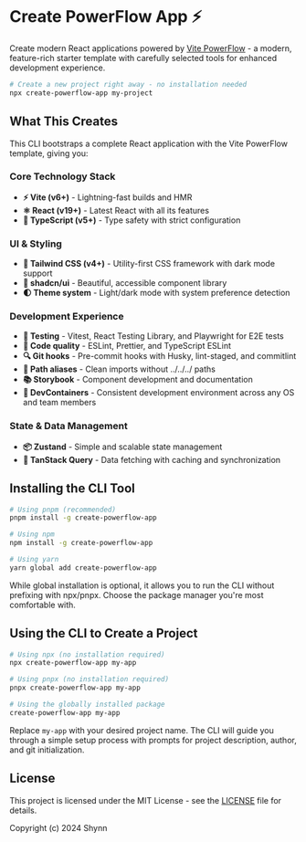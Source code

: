 # Create PowerFlow App ⚡

Create modern React applications powered by [Vite PowerFlow](https://github.com/shynnobi/vite-powerflow) - a modern, feature-rich starter template with carefully selected tools for enhanced development experience.

```bash
# Create a new project right away - no installation needed
npx create-powerflow-app my-project
```



## What This Creates

This CLI bootstraps a complete React application with the Vite PowerFlow template, giving you:

### Core Technology Stack
- **⚡️ Vite (v6+)** - Lightning-fast builds and HMR
- **⚛️ React (v19+)** - Latest React with all its features
- **📝 TypeScript (v5+)** - Type safety with strict configuration

### UI & Styling
- **🎨 Tailwind CSS (v4+)** - Utility-first CSS framework with dark mode support
- **🧩 shadcn/ui** - Beautiful, accessible component library
- **🌓 Theme system** - Light/dark mode with system preference detection

### Development Experience
- **🧪 Testing** - Vitest, React Testing Library, and Playwright for E2E tests
- **📏 Code quality** - ESLint, Prettier, and TypeScript ESLint
- **🔍 Git hooks** - Pre-commit hooks with Husky, lint-staged, and commitlint
- **💼 Path aliases** - Clean imports without ../../../ paths
- **📚 Storybook** - Component development and documentation
- **🐳 DevContainers** - Consistent development environment across any OS and team members

### State & Data Management
- **📦 Zustand** - Simple and scalable state management
- **🚀 TanStack Query** - Data fetching with caching and synchronization

## Installing the CLI Tool

```bash
# Using pnpm (recommended)
pnpm install -g create-powerflow-app

# Using npm
npm install -g create-powerflow-app

# Using yarn
yarn global add create-powerflow-app
```

While global installation is optional, it allows you to run the CLI without prefixing with npx/pnpx. Choose the package manager you're most comfortable with.

## Using the CLI to Create a Project

```bash
# Using npx (no installation required)
npx create-powerflow-app my-app

# Using pnpx (no installation required)
pnpx create-powerflow-app my-app

# Using the globally installed package
create-powerflow-app my-app
```

Replace `my-app` with your desired project name. The CLI will guide you through a simple setup process with prompts for project description, author, and git initialization.

## License

This project is licensed under the MIT License - see the [LICENSE](LICENSE) file for details.

Copyright (c) 2024 Shynn
